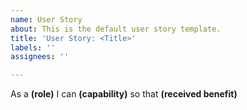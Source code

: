 ```yaml
---
name: User Story
about: This is the default user story template.
title: 'User Story: <Title>'
labels: ''
assignees: ''

---
```


As a **(role)** I can **(capability)** so that **(received benefit)**

